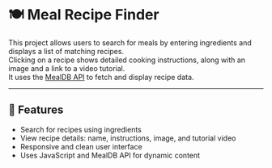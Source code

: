 # 🍽️ Meal Recipe Finder

This project allows users to search for meals by entering ingredients and displays a list of matching recipes.  
Clicking on a recipe shows detailed cooking instructions, along with an image and a link to a video tutorial.  
It uses the [MealDB API](https://www.themealdb.com/api.php) to fetch and display recipe data.

---

## 🔧 Features

- Search for recipes using ingredients
- View recipe details: name, instructions, image, and tutorial video
- Responsive and clean user interface
- Uses JavaScript and MealDB API for dynamic content


